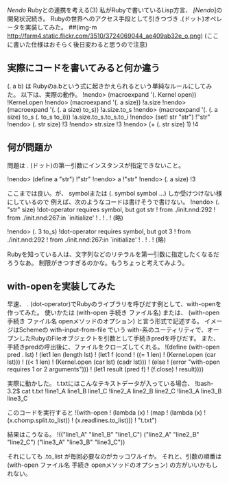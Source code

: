 *Nendo* Rubyとの連携を考える(3)
私がRubyで書いているLisp方言、 *[Nendo*]の開発状況続き。
Rubyの世界へのアクセス手段として引きつづき .(ドット)オペレータを実装してみた。 
##(img-m http://farm4.static.flickr.com/3510/3724069044_ae409ab32e_o.png)
 (ここに書いた仕様はおそらく後日変わると思うので注意)

## 実際にコードを書いてみると何か違う
(. a b) は Rubyのa.bという式に起きかえられるという単純なルールにしてみた。
以下は、実際の動作。
!nendo> (macroexpand '(. Kernel open))
!Kernel.open
!nendo> (macroexpand '(. a size))
!a.size
!nendo> (macroexpand '(. (. a size) to_s))
!a.size.to_s
!nendo> (macroexpand '(. (. a size) to_s (. to_s to_i)))
!a.size.to_s.to_s.to_i
!nendo> (set! str "str")
!"str"
!nendo> (. str size)
!3
!nendo> str.size
!3
!nendo> (+ (. str size) 1)
!4

## 何が問題か
問題は . (ドット)の第一引数にインスタンスが指定できないこと。

!nendo> (define a "str")
!"str"
!nendo> a
!"str"
!nendo> (. a size)
!3

ここまでは良い。が、
symbolまたは (. symbol symbol ...) しか受けつけない様にしているので
例えば、次のようなコードは書けそうで書けない。
!nendo> (. "str" size)
!dot-operator requires symbol, but got str
!	from ./init.nnd:292
!	from ./init.nnd:267:in `initialize'
!        .
!        .
!       (略)

!nendo> (. 3 to_s)
!dot-operator requires symbol, but got 3
!	from ./init.nnd:292
!	from ./init.nnd:267:in `initialize'
!        .
!        .
!       (略)

Rubyを知っている人は、文字列などのリテラルを第一引数に指定したくなるだろうなあ。
制限がきつすぎるのかな。もうちょっと考えてみよう。

## with-openを実装してみた
早速、 . (dot-operator)でRubyのライブラリを呼びだす例として、with-openを作ってみた。
使いかたは (with-open 手続き ファイル名) または、 (with-open 手続き ファイル名 openメソッドのオプション) と言う形式で記述する。
イメージはSchemeの with-input-from-file でいう with-系のユーティリティで、オープンしたRubyのFileオブジェクトを引数として手続きpredを呼びだす。
また、手続きpredの呼出後に、ファイルをクローズしてくれる。
!(define (with-open pred . lst)
!  (let1 len (length lst)
!        (let1 f (cond
!                 ((= 1 len)
!                  (Kernel.open (car lst)))
!                 ((< 1 len)
!                  (Kernel.open (car lst) (cadr lst)))
!                 (else
!                  (error "with-open requires 1 or 2 arguments")))
!              (let1 result (pred f)
!                    (f.close)
!                    result))))

実際に動かした。 
t.txtにはこんなテキストデータが入っている場合、
!bash-3.2$ cat t.txt
!line1_A line1_B line1_C
!line2_A line2_B line2_C
!line3_A line3_B line3_C

このコードを実行すると
!(with-open
! (lambda (x)
!   (map
!    (lambda (x)
!      (x.chomp.split.to_list))
!    (x.readlines.to_list)))
! "t.txt")

結果はこうなる。
!(("line1_A" "line1_B" "line1_C") ("line2_A" "line2_B" "line2_C") ("line3_A" "line3_B" "line3_C"))

それにしても .to_list が毎回必要なのがカッコワルイか。
それと、引数の順番は (with-open ファイル名 手続き openメソッドのオプション) の方がいいかもしれない。
